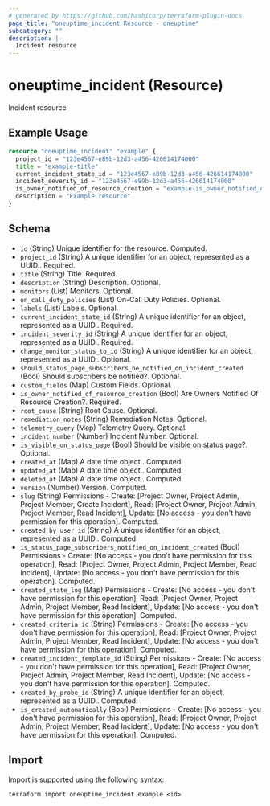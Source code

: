 ```yaml
---
# generated by https://github.com/hashicorp/terraform-plugin-docs
page_title: "oneuptime_incident Resource - oneuptime"
subcategory: ""
description: |-
  Incident resource
---
```


# oneuptime_incident (Resource)

Incident resource

## Example Usage

```terraform
resource "oneuptime_incident" "example" {
  project_id = "123e4567-e89b-12d3-a456-426614174000"
  title = "example-title"
  current_incident_state_id = "123e4567-e89b-12d3-a456-426614174000"
  incident_severity_id = "123e4567-e89b-12d3-a456-426614174000"
  is_owner_notified_of_resource_creation = "example-is_owner_notified_of_resource_creation"
  description = "Example resource"
}
```

## Schema

- `id` (String) Unique identifier for the resource. Computed.
- `project_id` (String) A unique identifier for an object, represented as a UUID.. Required.
- `title` (String) Title. Required.
- `description` (String) Description. Optional.
- `monitors` (List) Monitors. Optional.
- `on_call_duty_policies` (List) On-Call Duty Policies. Optional.
- `labels` (List) Labels. Optional.
- `current_incident_state_id` (String) A unique identifier for an object, represented as a UUID.. Required.
- `incident_severity_id` (String) A unique identifier for an object, represented as a UUID.. Required.
- `change_monitor_status_to_id` (String) A unique identifier for an object, represented as a UUID.. Optional.
- `should_status_page_subscribers_be_notified_on_incident_created` (Bool) Should subscribers be notified?. Optional.
- `custom_fields` (Map) Custom Fields. Optional.
- `is_owner_notified_of_resource_creation` (Bool) Are Owners Notified Of Resource Creation?. Required.
- `root_cause` (String) Root Cause. Optional.
- `remediation_notes` (String) Remediation Notes. Optional.
- `telemetry_query` (Map) Telemetry Query. Optional.
- `incident_number` (Number) Incident Number. Optional.
- `is_visible_on_status_page` (Bool) Should be visible on status page?. Optional.
- `created_at` (Map) A date time object.. Computed.
- `updated_at` (Map) A date time object.. Computed.
- `deleted_at` (Map) A date time object.. Computed.
- `version` (Number) Version. Computed.
- `slug` (String) Permissions - Create: [Project Owner, Project Admin, Project Member, Create Incident], Read: [Project Owner, Project Admin, Project Member, Read Incident], Update: [No access - you don't have permission for this operation]. Computed.
- `created_by_user_id` (String) A unique identifier for an object, represented as a UUID.. Computed.
- `is_status_page_subscribers_notified_on_incident_created` (Bool) Permissions - Create: [No access - you don't have permission for this operation], Read: [Project Owner, Project Admin, Project Member, Read Incident], Update: [No access - you don't have permission for this operation]. Computed.
- `created_state_log` (Map) Permissions - Create: [No access - you don't have permission for this operation], Read: [Project Owner, Project Admin, Project Member, Read Incident], Update: [No access - you don't have permission for this operation]. Computed.
- `created_criteria_id` (String) Permissions - Create: [No access - you don't have permission for this operation], Read: [Project Owner, Project Admin, Project Member, Read Incident], Update: [No access - you don't have permission for this operation]. Computed.
- `created_incident_template_id` (String) Permissions - Create: [No access - you don't have permission for this operation], Read: [Project Owner, Project Admin, Project Member, Read Incident], Update: [No access - you don't have permission for this operation]. Computed.
- `created_by_probe_id` (String) A unique identifier for an object, represented as a UUID.. Computed.
- `is_created_automatically` (Bool) Permissions - Create: [No access - you don't have permission for this operation], Read: [Project Owner, Project Admin, Project Member, Read Incident], Update: [No access - you don't have permission for this operation]. Computed.

## Import

Import is supported using the following syntax:

```shell
terraform import oneuptime_incident.example <id>
```
